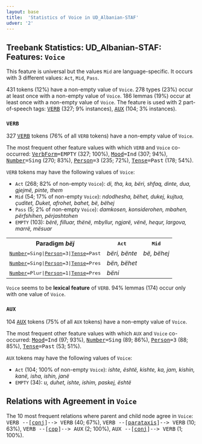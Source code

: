 ```yaml
---
layout: base
title:  'Statistics of Voice in UD_Albanian-STAF'
udver: '2'
---
```


## Treebank Statistics: UD_Albanian-STAF: Features: `Voice`

This feature is universal but the values `Mid` are language-specific.
It occurs with 3 different values: `Act`, `Mid`, `Pass`.

431 tokens (12%) have a non-empty value of `Voice`.
278 types (23%) occur at least once with a non-empty value of `Voice`.
186 lemmas (19%) occur at least once with a non-empty value of `Voice`.
The feature is used with 2 part-of-speech tags: <tt><a href="sq_staf-pos-VERB.html">VERB</a></tt> (327; 9% instances), <tt><a href="sq_staf-pos-AUX.html">AUX</a></tt> (104; 3% instances).

### `VERB`

327 <tt><a href="sq_staf-pos-VERB.html">VERB</a></tt> tokens (76% of all `VERB` tokens) have a non-empty value of `Voice`.

The most frequent other feature values with which `VERB` and `Voice` co-occurred: <tt><a href="sq_staf-feat-VerbForm.html">VerbForm</a></tt><tt>=EMPTY</tt> (327; 100%), <tt><a href="sq_staf-feat-Mood.html">Mood</a></tt><tt>=Ind</tt> (307; 94%), <tt><a href="sq_staf-feat-Number.html">Number</a></tt><tt>=Sing</tt> (270; 83%), <tt><a href="sq_staf-feat-Person.html">Person</a></tt><tt>=3</tt> (235; 72%), <tt><a href="sq_staf-feat-Tense.html">Tense</a></tt><tt>=Past</tt> (178; 54%).

`VERB` tokens may have the following values of `Voice`:

* `Act` (268; 82% of non-empty `Voice`): <em>di, tha, ka, bëri, shfaq, dinte, dua, gjejmë, pinte, them</em>
* `Mid` (54; 17% of non-empty `Voice`): <em>ndodhesha, bëhet, dukej, kujtua, çuditet, Duket, afrohet, bahet, bë, bëhej</em>
* `Pass` (5; 2% of non-empty `Voice`): <em>damkosen, konsiderohen, mbahen, përfshihen, përjashtohen</em>
* `EMPTY` (103): <em>bërë, filluar, thënë, mbyllur, ngjarë, vënë, hequr, largova, marrë, mësuar</em>

<table>
  <tr><th>Paradigm <i>bëj</i></th><th><tt>Act</tt></th><th><tt>Mid</tt></th></tr>
  <tr><td><tt><tt><a href="sq_staf-feat-Number.html">Number</a></tt><tt>=Sing</tt>|<tt><a href="sq_staf-feat-Person.html">Person</a></tt><tt>=3</tt>|<tt><a href="sq_staf-feat-Tense.html">Tense</a></tt><tt>=Past</tt></tt></td><td><em>bëri, bënte</em></td><td><em>bë, bëhej</em></td></tr>
  <tr><td><tt><tt><a href="sq_staf-feat-Number.html">Number</a></tt><tt>=Sing</tt>|<tt><a href="sq_staf-feat-Person.html">Person</a></tt><tt>=3</tt>|<tt><a href="sq_staf-feat-Tense.html">Tense</a></tt><tt>=Pres</tt></tt></td><td><em>bën, bëhet</em></td><td></td></tr>
  <tr><td><tt><tt><a href="sq_staf-feat-Number.html">Number</a></tt><tt>=Plur</tt>|<tt><a href="sq_staf-feat-Person.html">Person</a></tt><tt>=1</tt>|<tt><a href="sq_staf-feat-Tense.html">Tense</a></tt><tt>=Pres</tt></tt></td><td><em>bëni</em></td><td></td></tr>
</table>

`Voice` seems to be **lexical feature** of `VERB`. 94% lemmas (174) occur only with one value of `Voice`.

### `AUX`

104 <tt><a href="sq_staf-pos-AUX.html">AUX</a></tt> tokens (75% of all `AUX` tokens) have a non-empty value of `Voice`.

The most frequent other feature values with which `AUX` and `Voice` co-occurred: <tt><a href="sq_staf-feat-Mood.html">Mood</a></tt><tt>=Ind</tt> (97; 93%), <tt><a href="sq_staf-feat-Number.html">Number</a></tt><tt>=Sing</tt> (89; 86%), <tt><a href="sq_staf-feat-Person.html">Person</a></tt><tt>=3</tt> (88; 85%), <tt><a href="sq_staf-feat-Tense.html">Tense</a></tt><tt>=Past</tt> (53; 51%).

`AUX` tokens may have the following values of `Voice`:

* `Act` (104; 100% of non-empty `Voice`): <em>ishte, është, kishte, ka, jam, kishin, kanë, isha, ishin, janë</em>
* `EMPTY` (34): <em>u, duhet, ishte, ishim, paskej, është</em>

## Relations with Agreement in `Voice`

The 10 most frequent relations where parent and child node agree in `Voice`:
<tt>VERB --[<tt><a href="sq_staf-dep-conj.html">conj</a></tt>]--> VERB</tt> (40; 67%),
<tt>VERB --[<tt><a href="sq_staf-dep-parataxis.html">parataxis</a></tt>]--> VERB</tt> (10; 63%),
<tt>VERB --[<tt><a href="sq_staf-dep-cop.html">cop</a></tt>]--> AUX</tt> (2; 100%),
<tt>AUX --[<tt><a href="sq_staf-dep-conj.html">conj</a></tt>]--> VERB</tt> (1; 100%).

